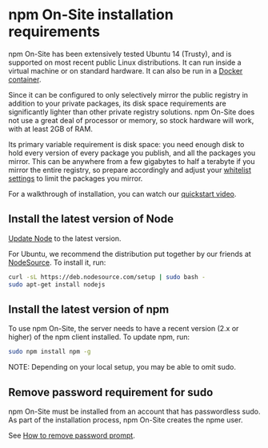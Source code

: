 <!--
order: 2
title: Requirements
-->

# npm On-Site installation requirements

npm On-Site has been extensively tested Ubuntu 14 (Trusty), and is
supported on most recent public Linux distributions. It can run inside a
virtual machine or on standard hardware. It can also be run in a [Docker container](https://github.com/npm/npme-docker).

Since it can be configured to only selectively mirror the public registry in
addition to your private packages, its disk space requirements are significantly
lighter than other private registry solutions. npm On-Site does not use a great
deal of processor or memory, so stock hardware will work, with at least 2GB of RAM.

Its primary variable requirement is disk space: you need enough disk to hold every
version of every package you publish, and all the packages you mirror. This can be
anywhere from a few gigabytes to half a terabyte if you mirror the entire registry,
so prepare accordingly and adjust your [whitelist settings](/onsite/whitelist)
to limit the packages you mirror.

For a walkthrough of installation, you can watch our [quickstart video](/onsite/intro).

## Install the latest version of Node

[Update Node](/getting-started/installing-node) to the latest version.

For Ubuntu, we recommend the distribution put together by our friends at
[NodeSource](https://nodesource.com/). To install it, run:

```bash
curl -sL https://deb.nodesource.com/setup | sudo bash -
sudo apt-get install nodejs
```

## Install the latest version of npm

To use npm On-Site, the server needs to have a recent version (2.x or higher) of the npm client installed. To update npm, run:

```bash
sudo npm install npm -g
```

NOTE: Depending on your local setup, you may be able to omit sudo.

## Remove password requirement for sudo

npm On-Site must be installed from an account that has passwordless sudo. As part of the installation process, npm On-Site creates the npme user.

See [How to remove password prompt](http://askubuntu.com/questions/235084/how-do-i-remove-ubuntus-password-requirement).
